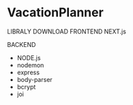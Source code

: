# VacationPlanner


LIBRALY DOWNLOAD
FRONTEND
NEXT.js


BACKEND
- NODE.js
- nodemon
- express
- body-parser
- bcrypt
- joi